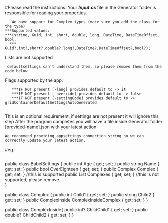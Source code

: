 ﻿#Please read the instructions.
Your ***Input.cs*** file in the Generator folder is responsible for reading your properties. 
```The properties MUST be put inside a BabelSettings class.!!!
   We have support for Complex types (make sure you add the class for the type)
***Supported values: 
***(string, Guid, int, short, double, long, DateTime, DateTimeOffset, bool,
  ***         Guid?,int?,short?,double?,long?,DateTime?,DateTimeOffset?,bool?);
```
Lists are not supported 
```
 defaultsettings can't understand them, so please remove them from the code below
```
Flags supported by the app: 
``` [-lang] [-settingCode]
   ***IF NOT present [-lang] provides default to -> it
   ***IF NOT present [-override] provides default to -> false
   ***IF NOT present [-settingCode] provides default to -> gridContainerDefaultSettingsAutoGenerated
 ```
```Appsettings.json can be configured to support mongob connection string.
```
This is an optional requirement, if settings are not present it will ignore this step
After the program completes you will have a file inside Generator folder [provided-name].json with your latest action

```
We recommend providing appsettings connection string so we can correctly update your latest action.
```
#eg.:
```
```
public class BabelSettings
{
     public int Age { get; set; }
     public string Name { get; set; }
     public bool OverEighteen { get; set; }
     public Complex Complex { get; set; } //this is supported 
     public List<Complex> Complexes { get; set; } //this is not supported, please remove.	
}

 public class Complex {
   public int Child1 { get; set; }
   public string Child2 { get; set; }
   public ComplexInside ComplexInsideComplex { get; set; }
}
 
 public class ComplexInside{
   public int? ChildChild1 { get; set; }
   public double? ChildChild2 { get; set; }
 }
 ```
